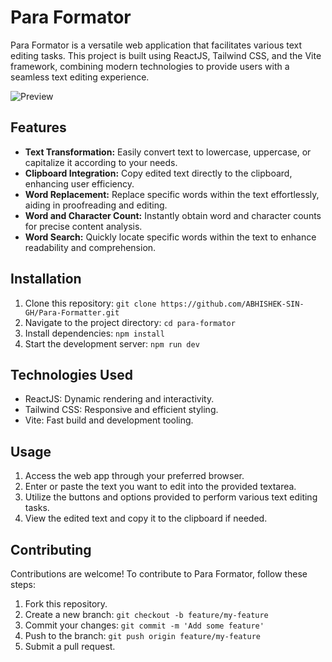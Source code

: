 # Para Formator

Para Formator is a versatile web application that facilitates various text editing tasks. This project is built using ReactJS, Tailwind CSS, and the Vite framework, combining modern technologies to provide users with a seamless text editing experience.

![Preview](https://github.com/ABHISHEK-SIN-GH/Para-Formatter/assets/66122148/553b8fbd-e6c1-4ad3-b4ee-994907c2f149)

## Features

- **Text Transformation:** Easily convert text to lowercase, uppercase, or capitalize it according to your needs.
- **Clipboard Integration:** Copy edited text directly to the clipboard, enhancing user efficiency.
- **Word Replacement:** Replace specific words within the text effortlessly, aiding in proofreading and editing.
- **Word and Character Count:** Instantly obtain word and character counts for precise content analysis.
- **Word Search:** Quickly locate specific words within the text to enhance readability and comprehension.

## Installation

1. Clone this repository: `git clone https://github.com/ABHISHEK-SIN-GH/Para-Formatter.git`
2. Navigate to the project directory: `cd para-formator`
3. Install dependencies: `npm install`
4. Start the development server: `npm run dev`

## Technologies Used

- ReactJS: Dynamic rendering and interactivity.
- Tailwind CSS: Responsive and efficient styling.
- Vite: Fast build and development tooling.

## Usage

1. Access the web app through your preferred browser.
2. Enter or paste the text you want to edit into the provided textarea.
3. Utilize the buttons and options provided to perform various text editing tasks.
4. View the edited text and copy it to the clipboard if needed.

## Contributing

Contributions are welcome! To contribute to Para Formator, follow these steps:

1. Fork this repository.
2. Create a new branch: `git checkout -b feature/my-feature`
3. Commit your changes: `git commit -m 'Add some feature'`
4. Push to the branch: `git push origin feature/my-feature`
5. Submit a pull request.
